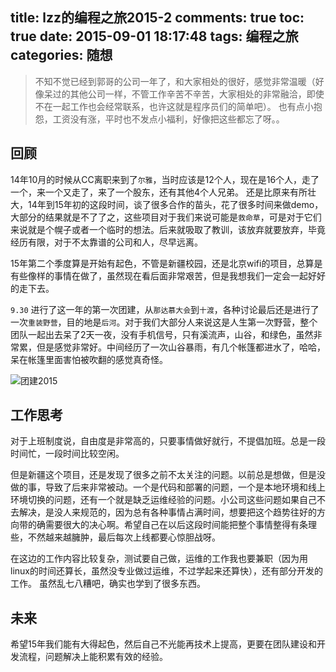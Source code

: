 title: lzz的编程之旅2015-2
comments: true
toc: true
date: 2015-09-01 18:17:48
tags: 编程之旅
categories: 随想
---

<!-- more -->

> 不知不觉已经到郭哥的公司一年了，和大家相处的很好，感觉非常温暖（好像呆过的其他公司一样，不管工作辛苦不辛苦，大家相处的非常融洽，即使不在一起工作也会经常联系，也许这就是程序员们的简单吧）。 也有点小抱怨，工资没有涨，平时也不发点小福利，好像把这些都忘了呀。。

## 回顾

14年10月的时候从CC离职来到了`尔雅`，当时应该是12个人，现在是16个人，走了一个，来一个又走了，来了一个股东，还有其他4个人兄弟。 还是比原来有所壮大，14年到15年初的这段时间，谈了很多合作的苗头，花了很多时间来做demo，大部分的结果就是不了了之，这些项目对于我们来说可能是`救命草`，可是对于它们来说就是个幌子或者一个临时的想法。后来就吸取了教训，该放弃就要放弃，毕竟经历有限，对于不太靠谱的公司和人，尽早远离。

15年第二个季度算是开始有起色，不管是新疆校园，还是北京wifi的项目，总算是有些像样的事情在做了，虽然现在看后面非常艰苦，但是我想我们一定会一起好好的走下去。

`9.30` 进行了这一年的第一次团建，从`那达慕大会`到`十渡`，各种讨论最后还是进行了一次`重装野营`，目的地是`后河`。对于我们大部分人来说这是人生第一次野营，整个团队一起出去呆了2天一夜，没有手机信号，只有溪流声，山谷，和绿色，虽然非常累，但是感觉非常好。中间经历了一次山谷暴雨，有几个帐篷都进水了，哈哈，呆在帐篷里面害怕被吹翻的感觉真奇怪。

![团建2015](/img/2015tuanjian.jpg)

## 工作思考

对于上班制度说，自由度是非常高的，只要事情做好就行，不提倡加班。总是一段时间忙，一段时间比较空闲。

但是新疆这个项目，还是发现了很多之前不太关注的问题。以前总是想做，但是没做的事，导致了后来非常被动。一个是代码和部署的问题，一个是本地环境和线上环境切换的问题，还有一个就是缺乏运维经验的问题。小公司这些问题如果自己不去解决，是没人来规范的，因为总有各种事情占满时间，想要把这个趋势往好的方向带的确需要很大的决心啊。希望自己在以后这段时间能把整个事情整得有条理些，不然越来越臃肿，最后每次上线都要心惊胆战呀。

在这边的工作内容比较复杂，测试要自己做，运维的工作我也要兼职（因为用linux的时间还算长，虽然没专业做过运维，不过学起来还算快），还有部分开发的工作。 虽然乱七八糟吧，确实也学到了很多东西。

## 未来

希望15年我们能有大得起色，然后自己不光能再技术上提高，更要在团队建设和开发流程，问题解决上能积累有效的经验。
